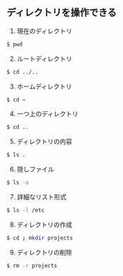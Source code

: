 ## ディレクトリを操作できる

1. 現在のディレクトリ
```Bash
$ pwd
```

2. ルートディレクトリ
```Bash
$ cd ../..
```

3. ホームディレクトリ
```Bash
$ cd ~
```

4. 一つ上のディレクトリ
```Bash
$ cd ..
```

5. ディレクトリの内容
```Bash
$ ls .
```

6. 隠しファイル
```Bash
$ ls -a
```

7. 詳細なリスト形式
```Bash
$ ls -l /etc
```

8. ディレクトリの作成
```Bash
$ cd ; mkdir projects
```

9. ディレクトリの削除
```Bash
$ rm -r projects
```